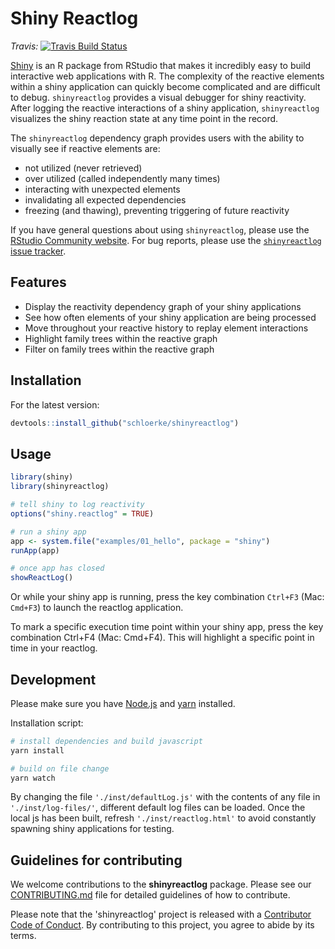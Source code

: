 # Shiny Reactlog

*Travis:* [![Travis Build Status](https://travis-ci.org/schloerke/shinyreactlog.svg?branch=master)](https://travis-ci.org/schloerke/shinyreactlog)

[Shiny](http://shiny.rstudio.com/) is an R package from RStudio that makes it incredibly easy to build interactive web applications with R.  The complexity of the reactive elements within a shiny application can quickly become complicated and are difficult to debug.  `shinyreactlog` provides a visual debugger for shiny reactivity.  After logging the reactive interactions of a shiny application, `shinyreactlog` visualizes the shiny reaction state at any time point in the record.

The `shinyreactlog` dependency graph provides users with the ability to visually see if reactive elements are:
* not utilized (never retrieved)
* over utilized (called independently many times)
* interacting with unexpected elements
* invalidating all expected dependencies
* freezing (and thawing), preventing triggering of future reactivity

<!-- For an introduction and examples, visit the [Shiny Dev Center](http://shiny.rstudio.com/). -->

If you have general questions about using `shinyreactlog`, please use the [RStudio Community website](https://community.rstudio.com/c/shiny). For bug reports, please use the [`shinyreactlog` issue tracker](https://github.com/schloerke/shinyreactlog/issues).

## Features

* Display the reactivity dependency graph of your shiny applications
* See how often elements of your shiny application are being processed
* Move throughout your reactive history to replay element interactions
* Highlight family trees within the reactive graph
* Filter on family trees within the reactive graph

## Installation

<!-- To install the stable version from CRAN, simply run the following from an R console:

```r
install.packages("shinyreactlog")
``` -->

For the latest version:

<!-- cant use install-github.me, fails on recursion install -->

```r
devtools::install_github("schloerke/shinyreactlog")
```

## Usage


```r
library(shiny)
library(shinyreactlog)

# tell shiny to log reactivity
options("shiny.reactlog" = TRUE)

# run a shiny app
app <- system.file("examples/01_hello", package = "shiny")
runApp(app)

# once app has closed
showReactLog()
```

Or while your shiny app is running, press the key combination `Ctrl+F3` (Mac: `Cmd+F3`) to launch the reactlog application.

To mark a specific execution time point within your shiny app, press the key combination Ctrl+F4 (Mac: Cmd+F4). This will highlight a specific point in time in your reactlog.

## Development

Please make sure you have [Node.js](https://nodejs.org/en/) and [yarn](https://yarnpkg.com/en/docs/install) installed.

Installation script:

```bash
# install dependencies and build javascript
yarn install

# build on file change
yarn watch
```

By changing the file `'./inst/defaultLog.js'` with the contents of any file in `'./inst/log-files/'`, different default log files can be loaded.  Once the local js has been built, refresh `'./inst/reactlog.html'` to avoid constantly spawning shiny applications for testing.


## Guidelines for contributing

We welcome contributions to the **shinyreactlog** package. Please see our [CONTRIBUTING.md](CONTRIBUTING.md) file for detailed guidelines of how to contribute.

Please note that the 'shinyreactlog' project is released with a [Contributor Code of Conduct](CODE_OF_CONDUCT.md). By contributing to this project, you agree to abide by its terms.
